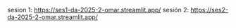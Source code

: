 sesion 1: https://ses1-da-2025-2-omar.streamlit.app/
sesión 2: https://ses2-da-2025-2-omar.streamlit.app/